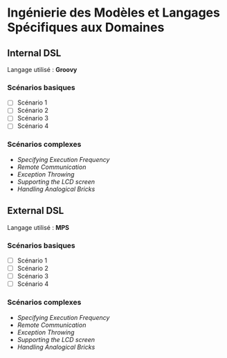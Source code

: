 # Ingénierie des Modèles et Langages Spécifiques aux Domaines

## Internal DSL

Langage utilisé : **Groovy**

### Scénarios basiques

- [ ] Scénario 1
- [ ] Scénario 2
- [ ] Scénario 3
- [ ] Scénario 4

### Scénarios complexes

- *Specifying Execution Frequency*
- *Remote Communication*
- *Exception Throwing*
- *Supporting the LCD screen*
- *Handling Analogical Bricks*

## External DSL

Langage utilisé : **MPS**

### Scénarios basiques

- [ ] Scénario 1
- [ ] Scénario 2
- [ ] Scénario 3
- [ ] Scénario 4

### Scénarios complexes

- *Specifying Execution Frequency*
- *Remote Communication*
- *Exception Throwing*
- *Supporting the LCD screen*
- *Handling Analogical Bricks*
